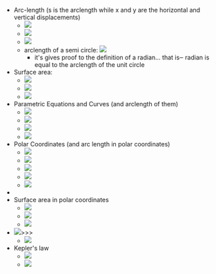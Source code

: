 - Arc-length (s is the arclength while x and y are the horizontal and vertical displacements)
    - ![](https://remnote-user-data.s3.amazonaws.com/NJjuo7L1iz7cf1kOCtNrXJgCrugeyx-bqNtj-vzMCAaDUenvpvdth2amQP1JYoPCo7RqkFnP_SiswtuEDW5YY7e1OArePCiK5t2niRcUc5LaznQwxHwF992-9h64gjIA.png) 
    - ![](https://remnote-user-data.s3.amazonaws.com/lqrR8uGtGD-T_Uf8qcy7185-KTXUG0SLSvwT3qNXyDeJDGtkU_3PIuPN5o-DgH18R-W1mpm-X9txhuhM-T7q0u-JOdfktcZPj7I9zp0YaYADUoRvFIvaK6psDMcYejOR.png) 
    - ![](https://remnote-user-data.s3.amazonaws.com/nIEUmEB9yCGRCG47g87h9kMdEMCT16dOTYZ1dD29MST3Chh2g-r6Ovins8V_rx6Pyhi6XCdyyE_kMT84WCogwnH8a7gNC9tNSbnZCoY7Xyhs-2mqfehu94x7-pC0-1wT.png) 
    - arclength of a semi circle: ![](https://remnote-user-data.s3.amazonaws.com/TqslndKCMpEVCVzbVCnCkRLLhDry5Z0O3SkksiubvMj5Aiqi4B3dJRNt9zdjv_r71MP2nj7qqx8js3gPop11edgQCJiNUuT05SNqtbAzDh_iaMMg6xA2BoilYGZDMJJm.png) 
        - it's gives proof to the definition of a radian... that is‒ radian is equal to the arclength of the unit circle
- Surface area:
    - ![](https://remnote-user-data.s3.amazonaws.com/lrCbBTi2kaJgdmFhZH-mpisX3GIu5jw_bDJtf_VMjIkL2trq_LHo1Usosk2YBqJDfNOmD1t2fSc2B4QEKO6ccxVNUdo-LK63I7DIbZJDoOBhoYaKvsNYpKk4MqdG6LFG.png) 
    - ![](https://remnote-user-data.s3.amazonaws.com/C9U9-uqY0w6x1sLuTKwQJK8NTNOxyy780xGigEjJ5vIb30hGmAYLl7jqvtMxrIE0U--Yu_3CaMn5KPABvnojrPSLCOGs3WL5ldypnJNQ-4UZ7CneWxsd-L_w-1F_98WM.png) 
    - ![](https://remnote-user-data.s3.amazonaws.com/ZHmOmvsid_80gB_5HJeN28Oh3afMjEtT74jSoc5Y55I75HDwZNMBszNibgR6p4YUSalwfbzKhYk0s26qFwfwPUAi0yB4bCEOx4SeHKiCKe54FU1YqV4uImCi6nQjafsy.png) 
- Parametric Equations and Curves (and arclength of them)
    - ![](https://remnote-user-data.s3.amazonaws.com/c4Qy4v_GL3htJEo0va2u9Gti4b-UWGDam9FkVagdrPlKZcU_Lup31A_bUv2oBQybCaOHnXIZckPsMaj-Jw-pHa86MyiYu1l-ZroPDnsra07twEBIxtcNZfWsTkT3yXcn.png) 
    - ![](https://remnote-user-data.s3.amazonaws.com/Qv8UvH7vbbCDJrB8qGerj00Zhc3DtjP31fekT8g2sVLDnoaGtkVKCj7hp-U8AWm1hfqn6vQPOwJJfJqpdqZprnhBTFdPod-2qA0M5ay-5tEONAnWKhmZui8ld4NaBR_0.png) 
    - ![](https://remnote-user-data.s3.amazonaws.com/TKhjCcYf00bir-7DTxbEozKoc2UFej8NMS_aPTmHVEgs0vQSp0VmekLQUO-8YI_VlYQULWYyKS5MBnAxk_g9TMIWcXonmUd6ZFoK9VTkTT3aGUNtGynLww5q3HW47ln6.png) 
    - ![](https://remnote-user-data.s3.amazonaws.com/Wv4cOoWVk6-W5nP-v5bnI0pDVKdcipFporiSuMFtKP3Zry2W7lNK1NStYMWJrqf5I3sT7jdvkS0sSQWw_Mus6ntbbcOrysgpSayQdfbsPqFXQjkOdpBpE0Gg1a3Br_MU.png) 
- Polar Coordinates (and arc length in polar coordinates)
    - ![](https://remnote-user-data.s3.amazonaws.com/U8Pl0r-_o3CBeihf9bxGtO0DDX-h7TLY1D_wbImTOVTpkGZrIHzxsmT-pobZbnGXA0CetdzyOjMCwr8cJZKgOgYIX1bv2DsCLrT51zoGKHd6SG6LIzbG2StawQZjbNWb.png) 
    - ![](https://remnote-user-data.s3.amazonaws.com/RC0U2dOU7Bov8sVOpII5AbH4OvvZ1-fCfBwoY-hcu4kh92Bppx9c2SngtpuFCyngS8cbu4DnZQOrbaPnDNtm7r0EQ11WSjOc8A9E5sz97FLqJMOyVXDQ83s132vAY2xo.png) 
    - ![](https://remnote-user-data.s3.amazonaws.com/XLH3iCV72EtiIUJ9C0oIKl2uHKphjyNS-KReX-X0yO0NUdEYqzjuz-5OoBwoSX-CEzprnzGSX3PyfABQlWS9TOocKkJelEGyBVXA7k8Q0990sQAMxREBQtBJ_07TLd0H.png) 
    - ![](https://remnote-user-data.s3.amazonaws.com/IIkTg_hEnpPY0wqsfBRBCWg3hAW0fgVoG68uyZAAF6WeF-bGtSvYjtVAvP5qyzWQYjWeJ8ri2fe7ykJxvan6Z4yoP_V5vwMWgnIaDKYR1iD1MnZ1OOj9zo9hbJJ3P5BQ.png) 
    - ![](https://remnote-user-data.s3.amazonaws.com/PzNdow-Usp8XYL2aql4VQ8EZwqXrtvZGwewPehglXyc17PRSraAIGNRLAE6cmxwjarlNB7Y-0O-ZivJRu_WGeoJzh0pgL-8_5coBm0AOEmLSKeWz-ER5q9aAcuf8S2MR.png) 
- 
- Surface area in polar coordinates
    - ![](https://remnote-user-data.s3.amazonaws.com/QSETTymXpQZWTw_RXs1jZ36t1CP96WQWBONUl5BVjpOSBWYlEA-nxlSck4JooMN8gXATMg2i6dKsTctuTLvZWhzVUy5Tb6IUz-8817I2xnYUKgZeExGRn7qWa3s2WKsk.png) 
    - ![](https://remnote-user-data.s3.amazonaws.com/LzO100BotzWSFQq8X00rJKZNkfZ2FAMxDmE4jEWDj4hMlwJvLiMEeoRjJrXOaJkioNluO6HzLBrSUIBCMvJjTd1VDHITkvq7pDBW3NOxbnkBxiBvQ4jox6m_LOJuZx3X.png) 
    - ![](https://remnote-user-data.s3.amazonaws.com/iWz-VZFwC2J6q2uT2U28GbaMjQTG4a5UixhcH067xE4inOeBOeKL0WTZts7hFAaVi7Hrj45Qgby7D09pRHVgAcEKcpeBSS3oonXpkc-ikuvS7eVfp2RiidEGnIy6um__.png) 
- ![](https://remnote-user-data.s3.amazonaws.com/RrLgqu1SW9sxYjNDkoZCEy4CJc6SFnjTriUWFM1uMHySlR4vj2PvcDQhvHakOujtbNIKhsmVWxHMDnqF6b43hcqfDFOVsJti7M_iJFhNLOAkL4iWUWJJTuCsBYq000Q4.png)>>>
    - ![](https://remnote-user-data.s3.amazonaws.com/7dnsctlqgm7ZOk1d1_xwTmrvNq4KLuU28Wxr61TmRrD3mZrAvDksVH2zjpX3wnDr32Do-L7gG_kPn2Iqa5jjcxzFJ5j7HyFGrpc_i9vJ6Ip_3TSW_ELueYEVo2pZLMLJ.png) 
- Kepler's law
    - ![](https://remnote-user-data.s3.amazonaws.com/HjCEebd7csreDGbKrRHvj-L7hHYgoiPBajVRaLiiOT7vBn96bPI27nrCZ98S7Sq7G-FMkqnfrtgpQt82j6KO0aEca2ZfIcSK8Rhwnc8d3BWzieJ-h9oFSupQckrkrv9P.png) 
    - ![](https://remnote-user-data.s3.amazonaws.com/gz33ruVW9UenjnD84YdmboT0YHpq1rJHNrfaglz0kNuoVIM7uZUGMc0-J6sOBqotVCzo1v3j8csn7KYrHH4FxuEKviYQTvTQ1WGA8NTWtjwXJ4SvKrklw3VARMK8AW1V.png) 
